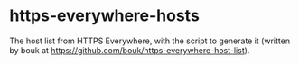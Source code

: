 # https-everywhere-hosts
The host list from HTTPS Everywhere, with the script to generate it (written by bouk at https://github.com/bouk/https-everywhere-host-list).
